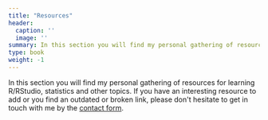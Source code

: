 ```yaml
---
title: "Resources"
header:
  caption: ''
  image: ''
summary: In this section you will find my personal gathering of resources for learning R/RStudio, statistics and other topics.
type: book
weight: -1
---
```


In this section you will find my personal gathering of resources for learning R/RStudio, statistics and other topics. If you have an interesting resource to add or you find an outdated or broken link, please don't hesitate to get in touch with me by the [contact form](https://macarenaquiroga.netlify.app/#contact).